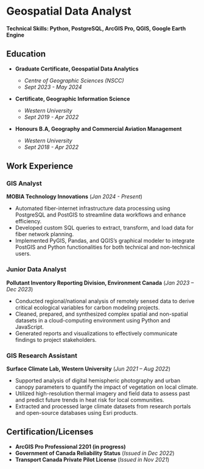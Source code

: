# Geospatial Data Analyst
#### Technical Skills: Python, PostgreSQL, ArcGIS Pro, QGIS, Google Earth Engine

## Education
- **Graduate Certificate, Geospatial Data Analytics**
  - *Centre of Geographic Sciences (NSCC)*
  - _Sept 2023 - May 2024_
  
- **Certificate, Geographic Information Science**
  - *Western University*
  - _Sept 2019 - Apr 2022_

- **Honours B.A, Geography and Commercial Aviation Management**
  - *Western University*
  - _Sept 2018 - Apr 2022_

## Work Experience
### GIS Analyst 
**MOBIA Technology Innovations** (_Jan 2024 - Present_)
- Automated fiber-internet infrastructure data processing using PostgreSQL and PostGIS to streamline data workflows and enhance efficiency.
- Developed custom SQL queries to extract, transform, and load data for fiber network planning.
- Implemented PyGIS, Pandas, and QGIS’s graphical modeler to integrate PostGIS and Python functionalities for both technical and non-technical users.

### Junior Data Analyst 
**Pollutant Inventory Reporting Division, Environment Canada** (_Jan 2023 – Dec 2023_)
- Conducted regional/national analysis of remotely sensed data to derive critical ecological variables for carbon modeling projects.
- Cleaned, prepared, and synthesized complex spatial and non-spatial datasets in a cloud-computing environment using Python and JavaScript.
- Generated reports and visualizations to effectively communicate findings to project stakeholders.

### GIS Research Assistant 
**Surface Climate Lab, Western University** (_Jun 2021 – Aug 2022_)
- Supported analysis of digital hemispheric photography and urban canopy parameters to quantify the impact of vegetation on local climate.
- Utilized high-resolution thermal imagery and field data to assess past and predict future trends in heat risk for local communities.
- Extracted and processed large climate datasets from research portals and open-source databases using Esri products.


## Certification/Licenses
- **ArcGIS Pro Professional 2201 (**in progress**)**
- **Government of Canada Reliability Status** (_Issued in Dec 2022_)
- **Transport Canada Private Pilot License** (_Issued in Nov 2021_)

